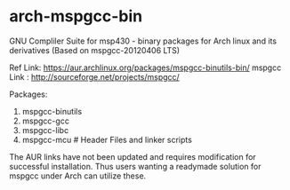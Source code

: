 arch-mspgcc-bin
===============

GNU Compliler Suite for msp430 - binary packages for Arch linux and its derivatives
(Based on mspgcc-20120406 LTS)

Ref Link: https://aur.archlinux.org/packages/mspgcc-binutils-bin/
mspgcc Link : http://sourceforge.net/projects/mspgcc/

Packages:
  1) mspgcc-binutils
  2) mspgcc-gcc
  3) mspgcc-libc
  4) mspgcc-mcu       # Header Files and linker scripts
  
The AUR links have not been updated and requires modification for successful installation.
Thus users wanting a readymade solution for mspgcc under Arch can utilize these.
